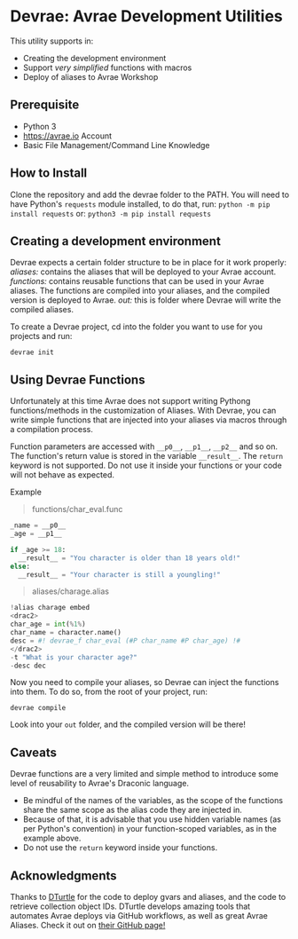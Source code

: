 Devrae: Avrae Development Utilities
===================================

This utility supports in:
- Creating the development environment
- Support *very simplified* functions with macros
- Deploy of aliases to Avrae Workshop

Prerequisite
-----------
* Python 3
* https://avrae.io Account
* Basic File Management/Command Line Knowledge

How to Install
--------------
Clone the repository and add the devrae folder to the PATH.
You will need to have Python's `requests` module installed, to do that, run:
```python -m pip install requests```
or:
```python3 -m pip install requests```

Creating a development environment
-----------------------------------

Devrae expects a certain folder structure to be in place for it work properly:
*aliases:* contains the aliases that will be deployed to your Avrae account.
*functions:* contains reusable functions that can be used in your Avrae aliases. The functions are compiled into your aliases, and the compiled version is deployed to Avrae.
*out:* this is folder where Devrae will write the compiled aliases.

To create a Devrae project, cd into the folder you want to use for you projects and run:

`devrae init`

Using Devrae Functions
------------------------

Unfortunately at this time Avrae does not support writing Pythong functions/methods in the customization of Aliases.
With Devrae, you can write simple functions that are injected into your aliases via macros through a compilation process.

Function parameters are accessed with `__p0__`, `__p1__`, `__p2__` and so on.
The function's return value is stored in the variable `__result__`.
The `return` keyword is not supported. Do not use it inside your functions or your code will not behave as expected.

Example
> functions/char_eval.func
```python
_name = __p0__
_age = __p1__

if _age >= 18:
  __result__ = "You character is older than 18 years old!"
else:
  __result__ = "Your character is still a youngling!"
```

> aliases/charage.alias
```python
!alias charage embed
<drac2>
char_age = int(%1%)
char_name = character.name()
desc = #! devrae_f char_eval (#P char_name #P char_age) !#
</drac2>
-t "What is your character age?"
-desc dec
```

Now you need to compile your aliases, so Devrae can inject the functions into them.
To do so, from the root of your project, run:

`devrae compile`

Look into your `out` folder, and the compiled version will be there!

Caveats
--------

Devrae functions are a very limited and simple method to introduce some level of reusability to Avrae's Draconic language.
- Be mindful of the names of the variables, as the scope of the functions share the same scope as the alias code they are injected in.
- Because of that, it is advisable that you use hidden variable names (as per Python's convention) in your function-scoped variables, as in the example above.
- Do not use the `return` keyword inside your functions.

Acknowledgments
---------------

Thanks to [DTurtle](https://github.com/1drturtle) for the code to deploy gvars and aliases, and the code to retrieve collection object IDs.
DTurtle develops amazing tools that automates Avrae deploys via GitHub workflows, as well as great Avrae Aliases.
Check it out on [their GitHub page!](https://github.com/1drturtle)
